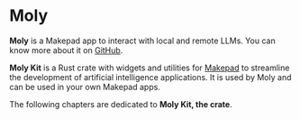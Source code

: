 # Moly

**Moly** is a Makepad app to interact with local and remote LLMs. You can know more about
it on [GitHub](https://github.com/moxin-org/moly).

**Moly Kit** is a Rust crate with widgets and utilities for [Makepad](https://github.com/makepad/makepad)
to streamline the development of artificial intelligence applications. It is used
by Moly and can be used in your own Makepad apps.

The following chapters are dedicated to **Moly Kit, the crate**. 
